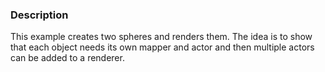 ### Description
This example creates two spheres and renders them. The idea is to show that each object needs its own mapper and actor and then multiple actors can be added to a renderer.
